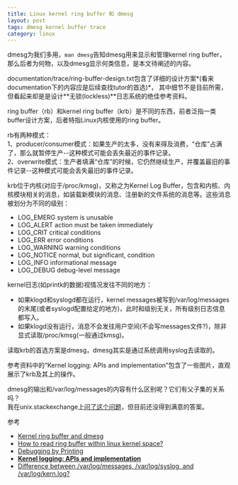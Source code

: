 ```yaml
---
title: Linux kernel ring buffer 和 dmesg
layout: post
tags: dmesg kernel buffer trace
category: linux
---
```


dmesg为我们多用，`man dmesg`告知dmesg用来显示和管理kernel ring buffer，那么后者为何物，以及dmesg显示何类信息，是本文待阐述的内容。

documentation/trace/ring-buffer-design.txt包含了详细的设计方案*(看来documentation下的内容应是后续查找tutor的首选)*，
其中细节不是目前所需，但看起来却是是设计**无锁(lockless)**日志系统的绝佳参考资料。

ring buffer（rb）和kernel ring buffer（krb）是不同的东西，前者泛指一类buffer设计方案，后者特指Linux内核使用的ring buffer。

rb有两种模式：  
1、producer/consumer模式：如果生产的太多，没有来得及消费，“仓库”占满了，那么就暂停生产--这种模式可能会丢失最近的事件记录。  
2、overwrite模式：生产者填满“仓库”的时候，它仍然继续生产，并覆盖最旧的事件记录--这种模式可能会丢失最旧的事件记录。

krb位于内核(对应于/proc/kmsg)，又称之为Kernel Log Buffer，包含和内核、内核模块相关的消息，如装载新模块的消息、注册新的文件系统的消息等。这些消息被划分为不同的级别：  
- LOG_EMERG system is unusable  
- LOG_ALERT action must be taken immediately  
- LOG_CRIT critical conditions  
- LOG_ERR error conditions  
- LOG_WARNING warning conditions  
- LOG_NOTICE normal, but significant, condition  
- LOG_INFO informational message  
- LOG_DEBUG debug-level message  

kernel日志(如printk的数据)视情况发往不同的地方：  
- 如果klogd和syslogd都在运行，kernel messages被写到/var/log/messages的末尾(或者syslogd配置给定的地方)，此时和级别无关，所有级别日志信息都写入。  
- 如果klogd没有运行，消息不会发往用户空间(不会写messages文件?)，除非显式读取/proc/kmsg(一般通过kmsg)。

读取krb的首选方案是dmesg，dmesg其实是通过系统调用syslog去读取的。

参考资料中的“Kernel logging: APIs and implementation”包含了一些图片，直观展示了krb及其上的操作。

dmesg的输出和/var/log/messages的内容有什么区别呢？它们有父子集的关系吗？  
我在unix.stackexchange上[问了这个问题](http://unix.stackexchange.com/questions/35851/whats-the-difference-of-dmesg-output-and-var-log-messages)，但目前还没得到满意的答案。

参考  
- [Kernel ring buffer and dmesg](http://www.web-manual.net/linux-3/the-kernel-ring-buffer-and-dmesg/)  
- [How to read ring buffer within linux kernel space?](http://stackoverflow.com/questions/9533708/how-to-read-ring-buffer-within-linux-kernel-space)  
- [Debugging by Printing](http://www.makelinux.net/ldd3/chp-4-sect-2)  
- [**Kernel logging: APIs and implementation**](http://www.ibm.com/developerworks/linux/library/l-kernel-logging-apis/index.html)  
- [Difference between /var/log/messages, /var/log/syslog, and /var/log/kern.log?](http://askubuntu.com/questions/26237/difference-between-var-log-messages-var-log-syslog-and-var-log-kern-log)  
